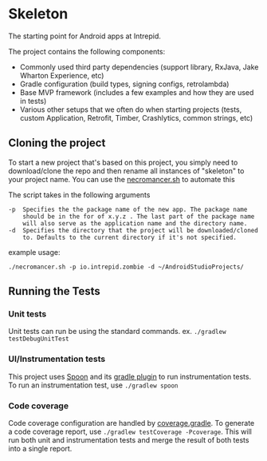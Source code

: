 Skeleton
========

The starting point for Android apps at Intrepid.

The project contains the following components:

-   Commonly used third party dependencies (support library, RxJava, Jake Wharton Experience, etc)
-   Gradle configuration (build types, signing configs, retrolambda)
-   Base MVP framework (includes a few examples and how they are used in tests)
-   Various other setups that we often do when starting projects (tests, custom Application, Retrofit, Timber, Crashlytics, common strings, etc)

Cloning the project
-------------------
To start a new project that's based on this project, you simply need to
download/clone the repo and then rename all instances of "skeleton" to 
your project name. You can use the [necromancer.sh](./necromancer.sh) to automate this

The script takes in the following arguments
```
-p  Specifies the the package name of the new app. The package name 
    should be in the for of x.y.z . The last part of the package name 
    will also serve as the application name and the directory name.
-d  Specifies the directory that the project will be downloaded/cloned 
    to. Defaults to the current directory if it's not specified.
```

example usage:
```
./necromancer.sh -p io.intrepid.zombie -d ~/AndroidStudioProjects/
```

Running the Tests
-----------------

### Unit tests
Unit tests can run be using the standard commands. ex. `./gradlew testDebugUnitTest`

### UI/Instrumentation tests
This project uses [Spoon](https://github.com/square/spoon) and its [gradle plugin](https://github.com/stanfy/spoon-gradle-plugin) to run instrumentation tests. To run an instrumentation test, use `./gradlew spoon`

### Code coverage
Code coverage configuration are handled by [coverage.gradle](app/coverage.gradle). To generate a code coverage report, use `./gradlew testCoverage -Pcoverage`. This will run both unit and instrumentation tests and merge the result of both tests into a single report.

